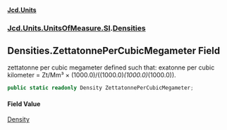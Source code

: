 #### [Jcd.Units](index.md 'index')
### [Jcd.Units.UnitsOfMeasure.SI](Jcd.Units.UnitsOfMeasure.SI.md 'Jcd.Units.UnitsOfMeasure.SI').[Densities](Densities.md 'Jcd.Units.UnitsOfMeasure.SI.Densities')

## Densities.ZettatonnePerCubicMegameter Field

zettatonne per cubic megameter defined such that: exatonne per cubic kilometer = Zt/Mm³ ×
(1000.0)/((1000.0)*(1000.0)*(1000.0)).

```csharp
public static readonly Density ZettatonnePerCubicMegameter;
```

#### Field Value
[Density](Density.md 'Jcd.Units.UnitTypes.Density')